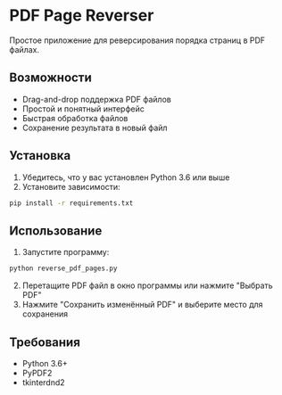# PDF Page Reverser

Простое приложение для реверсирования порядка страниц в PDF файлах.

## Возможности

- Drag-and-drop поддержка PDF файлов
- Простой и понятный интерфейс
- Быстрая обработка файлов
- Сохранение результата в новый файл

## Установка

1. Убедитесь, что у вас установлен Python 3.6 или выше
2. Установите зависимости:
```bash
pip install -r requirements.txt
```

## Использование

1. Запустите программу:
```bash
python reverse_pdf_pages.py
```
2. Перетащите PDF файл в окно программы или нажмите "Выбрать PDF"
3. Нажмите "Сохранить изменённый PDF" и выберите место для сохранения

## Требования
- Python 3.6+
- PyPDF2
- tkinterdnd2
